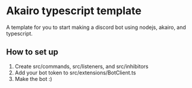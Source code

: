# Akairo typescript template

A template for you to start making a discord bot using nodejs, akairo, and typescript.

## How to set up
1. Create src/commands, src/listeners, and src/inhibitors
2. Add your bot token to src/extensions/BotClient.ts
3. Make the bot :)

